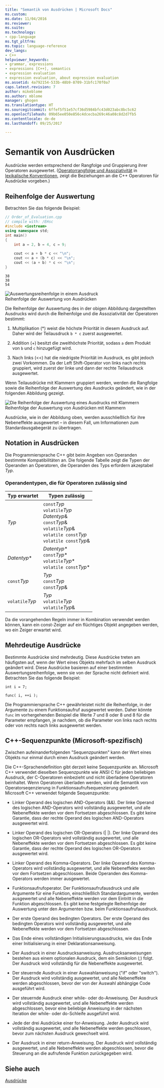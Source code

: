 ```yaml
---
title: "Semantik von Ausdrücken | Microsoft Docs"
ms.custom: 
ms.date: 11/04/2016
ms.reviewer: 
ms.suite: 
ms.technology:
- cpp-language
ms.tgt_pltfrm: 
ms.topic: language-reference
dev_langs:
- C++
helpviewer_keywords:
- grammar, expressions
- expressions [C++], semantics
- expression evaluation
- expression evaluation, about expression evaluation
ms.assetid: 4a792154-533b-48b9-8709-31bfc170f0a7
caps.latest.revision: 7
author: mikeblome
ms.author: mblome
manager: ghogen
ms.translationtype: HT
ms.sourcegitcommit: 6ffef5f51e57cf36d5984bfc43d023abc8bc5c62
ms.openlocfilehash: 09b65ee050e856c4dcecba269c46a08c8d2d7fb5
ms.contentlocale: de-de
ms.lasthandoff: 09/25/2017

---
```

# <a name="semantics-of-expressions"></a>Semantik von Ausdrücken
Ausdrücke werden entsprechend der Rangfolge und Gruppierung ihrer Operatoren ausgewertet. ([Operatorrangfolge und Assoziativität](../cpp/cpp-built-in-operators-precedence-and-associativity.md) in [lexikalische Konventionen](../cpp/lexical-conventions.md), zeigt die Beziehungen an die C++ Operatoren für Ausdrücke vorgeben.)  
  
## <a name="order-of-evaluation"></a>Reihenfolge der Auswertung  
 Betrachten Sie das folgende Beispiel:  
  
```cpp  
// Order_of_Evaluation.cpp  
// compile with: /EHsc  
#include <iostream>  
using namespace std;  
int main()  
{  
    int a = 2, b = 4, c = 9;  
  
    cout << a + b * c << "\n";  
    cout << a + (b * c) << "\n";  
    cout << (a + b) * c << "\n";  
}  
```  
  
```Output  
38  
38  
54  
```  
  
 ![Auswertungsreihenfolge in einem Ausdruck](../cpp/media/vc38zv1.gif "vc38ZV1")  
Reihenfolge der Auswertung von Ausdrücken  
  
 Die Reihenfolge der Auswertung des in der obigen Abbildung dargestellten Ausdrucks wird durch die Reihenfolge und die Assoziativität der Operatoren bestimmt:  
  
1.  Multiplikation (*) weist die höchste Priorität in diesem Ausdruck auf. Daher wird der Teilausdruck `b * c` zuerst ausgewertet.  
  
2.  Addition (+) besitzt die zweithöchste Priorität, sodass `a` dem Produkt von `b` und `c` hinzugefügt wird.  
  
3.  Nach links (<<) hat die niedrigste Priorität im Ausdruck, es gibt jedoch zwei Vorkommen. Da der Left Shift-Operator von links nach rechts gruppiert, wird zuerst der linke und dann der rechte Teilausdruck ausgewertet.  
  
 Wenn Teilausdrücke mit Klammern gruppiert werden, werden die Rangfolge sowie die Reihenfolge der Auswertung des Ausdrucks geändert, wie in der folgenden Abbildung gezeigt.  
  
 ![Die Reihenfolge der Auswertung eines Ausdrucks mit Klammern](../cpp/media/vc38zv2.gif "vc38ZV2")  
Reihenfolge der Auswertung von Ausdrücken mit Klammern  
  
 Ausdrücke, wie in der Abbildung oben, werden ausschließlich für ihre Nebeneffekte ausgewertet – in diesem Fall, um Informationen zum Standardausgabegerät zu übertragen.  
  
## <a name="notation-in-expressions"></a>Notation in Ausdrücken  
 Die Programmiersprache C++ gibt beim Angeben von Operanden bestimmte Kompatibilitäten an. Die folgende Tabelle zeigt die Typen der Operanden an Operatoren, die Operanden des Typs erfordern akzeptabel *Typ*.  
  
### <a name="operand-types-acceptable-to-operators"></a>Operandentypen, die für Operatoren zulässig sind  
  
|Typ erwartet|Typen zulässig|  
|-------------------|-------------------|  
|*Typ*|`const`*Typ*<br /> `volatile`*Typ*<br /> *Datentyp*&<br /> `const`*Typ*&<br /> `volatile`*Typ*&<br /> `volatile const`*Typ*<br /> `volatile const`*Typ*&|  
|*Datentyp*\*|*Datentyp*\*<br /> `const`*Typ*\*<br /> `volatile`*Typ*\*<br /> `volatile const`*Typ*\*|  
|`const`*Typ*|*Typ*<br /> `const`*Typ*<br />`const`*Typ*&|  
|`volatile`*Typ*|*Typ*<br /> `volatile`*Typ*<br /> `volatile`*Typ*&|  
  
 Da die vorangehenden Regeln immer in Kombination verwendet werden können, kann ein const-Zeiger auf ein flüchtiges Objekt angegeben werden, wo ein Zeiger erwartet wird.  
  
## <a name="ambiguous-expressions"></a>Mehrdeutige Ausdrücke  
 Bestimmte Ausdrücke sind mehrdeutig. Diese Ausdrücke treten am häufigsten auf, wenn der Wert eines Objekts mehrfach im selben Ausdruck geändert wird. Diese Ausdrücke basieren auf einer bestimmten Auswertungsreihenfolge, wenn sie von der Sprache nicht definiert wird. Betrachten Sie das folgende Beispiel:  
  
```  
int i = 7;  
  
func( i, ++i );  
```  
  
 Die Programmiersprache C++ gewährleistet nicht die Reihenfolge, in der Argumente zu einem Funktionsaufruf ausgewertet werden. Daher könnte `func` im vorhergehenden Beispiel die Werte 7 und 8 oder 8 und 8 für die Parameter empfangen, je nachdem, ob die Parameter von links nach rechts oder von rechts nach links ausgewertet werden.  
  
## <a name="c-sequence-points-microsoft-specific"></a>C++-Sequenzpunkte (Microsoft-spezifisch)  
 Zwischen aufeinanderfolgenden "Sequenzpunkten" kann der Wert eines Objekts nur einmal durch einen Ausdruck geändert werden.  
  
 Die C++-Sprachendefinition gibt derzeit keine Sequenzpunkte an. Microsoft C++ verwendet dieselben Sequenzpunkte wie ANSI C für jeden beliebigen Ausdruck, der C-Operatoren einbezieht und nicht überladene Operatoren beinhaltet. Wenn Operatoren überladen werden, wird die Semantik von Operatorseqenzierung in Funktionsaufrufsequenzierung geändert. Microsoft C++ verwendet folgende Sequenzpunkte:  
  
-   Linker Operand des logischen AND-Operators (&&). Der linke Operand des logischen AND-Operators wird vollständig ausgewertet, und alle Nebeneffekte werden vor dem Fortsetzen abgeschlossen. Es gibt keine Garantie, dass der rechte Operand des logischen AND-Operators ausgewertet wird.  
  
-   Linker Operand des logischen OR-Operators (&#124; &#124;). Der linke Operand des logischen OR-Operators wird vollständig ausgewertet, und alle Nebeneffekte werden vor dem Fortsetzen abgeschlossen. Es gibt keine Garantie, dass der rechte Operand des logischen OR-Operators ausgewertet wird.  
  
-   Linker Operand des Komma-Operators. Der linke Operand des Komma-Operators wird vollständig ausgewertet, und alle Nebeneffekte werden vor dem Fortsetzen abgeschlossen. Beide Operanden des Komma-Operators werden immer ausgewertet.  
  
-   Funktionsaufrufoperator. Der Funktionsaufrufausdruck und alle Argumente für eine Funktion, einschließlich Standardargumente, werden ausgewertet und alle Nebeneffekte werden vor dem Eintritt in die Funktion abgeschlossen. Es gibt keine festgelegte Reihenfolge der Auswertung unter den Argumenten bzw. beim Funktionsaufrufausdruck.  
  
-   Der erste Operand des bedingten Operators. Der erste Operand des bedingten Operators wird vollständig ausgewertet, und alle Nebeneffekte werden vor dem Fortsetzen abgeschlossen.  
  
-   Das Ende eines vollständigen Initialisierungsausdrucks, wie das Ende einer Initialisierung in einer Deklarationsanweisung.  
  
-   Der Ausdruck in einer Ausdrucksanweisung. Ausdrucksanweisungen bestehen aus einem optionalen Ausdruck, dem ein Semikolon (;) folgt. Der Ausdruck wird vollständig für die Nebeneffekte ausgewertet.  
  
-   Der steuernde Ausdruck in einer Auswahlanweisung ("if" oder "switch"). Der Ausdruck wird vollständig ausgewertet, und alle Nebeneffekte werden abgeschlossen, bevor der von der Auswahl abhängige Code ausgeführt wird.  
  
-   Der steuernde Ausdruck einer while- oder do-Anweisung. Der Ausdruck wird vollständig ausgewertet, und alle Nebeneffekte werden abgeschlossen, bevor eine beliebige Anweisung in der nächsten Iteration der while- oder do-Schleife ausgeführt wird.  
  
-   Jede der drei Ausdrücke einer for-Anweisung. Jeder Ausdruck wird vollständig ausgewertet, und alle Nebeneffekte werden geschlossen, bevor zum nächsten Ausdruck gewechselt wird.  
  
-   Der Ausdruck in einer return-Anweisung. Der Ausdruck wird vollständig ausgewertet, und alle Nebeneffekte werden abgeschlossen, bevor die Steuerung an die aufrufende Funktion zurückgegeben wird.  
  
## <a name="see-also"></a>Siehe auch  
 [Ausdrücke](../cpp/expressions-cpp.md)
